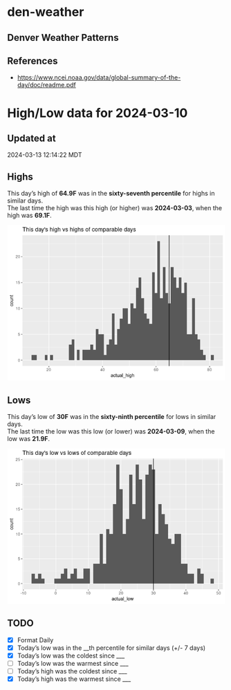# den-weather


## Denver Weather Patterns

## References

- <https://www.ncei.noaa.gov/data/global-summary-of-the-day/doc/readme.pdf>

# High/Low data for 2024-03-10

## Updated at

2024-03-13 12:14:22 MDT

## Highs

This day’s high of **64.9F** was in the **sixty-seventh percentile** for
highs in similar days.  
The last time the high was this high (or higher) was **2024-03-03**,
when the high was **69.1F**.

![](readme_files/figure-commonmark/unnamed-chunk-4-1.png)

## Lows

This day’s low of **30F** was in the **sixty-ninth percentile** for lows
in similar days.  
The last time the low was this low (or lower) was **2024-03-09**, when
the low was **21.9F**.

![](readme_files/figure-commonmark/unnamed-chunk-6-1.png)

## TODO

- [x] Format Daily
- [x] Today’s low was in the \_\_th percentile for similar days (+/- 7
  days)
- [x] Today’s low was the coldest since \_\_\_
- [ ] Today’s low was the warmest since \_\_\_
- [ ] Today’s high was the coldest since \_\_\_
- [x] Today’s high was the warmest since \_\_\_
